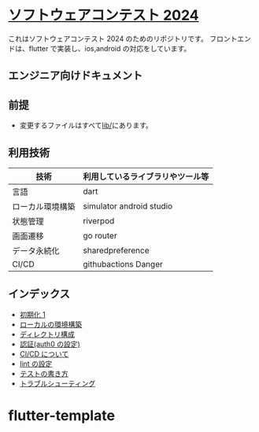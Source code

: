 # [ソフトウェアコンテスト 2024](https://www.ogis-ri.co.jp/otc/contest/)

これはソフトウェアコンテスト 2024 のためのリポジトリです。
フロントエンドは、flutter で実装し、ios,android の対応をしています。

## エンジニア向けドキュメント

## 前提

- 変更するファイルはすべて[lib/](./lib/)にあります。

## 利用技術

| 技術             | 利用しているライブラリやツール等 |
| ---------------- | -------------------------------- |
| 言語             | dart                             |
| ローカル環境構築 | simulator android studio         |
| 状態管理         | riverpod                         |
| 画面遷移         | go router                        |
| データ永続化     | sharedpreference                 |
| CI/CD            | githubactions Danger             |

## インデックス

- [初期化 1](./docs/init.md)
- [ローカルの環境構築](./docs/local-step.md)
- [ディレクトリ構成](./docs/directly.md)
- [認証(auth0 の設定)](./docs/auth0.md)
- [CI/CD について](./docs/cicd.md)
- [lint の設定](./docs/Lint.md)
- [テストの書き方](./docs/add-test.md)
- [トラブルシューティング](.docs/trable.md)

# flutter-template

